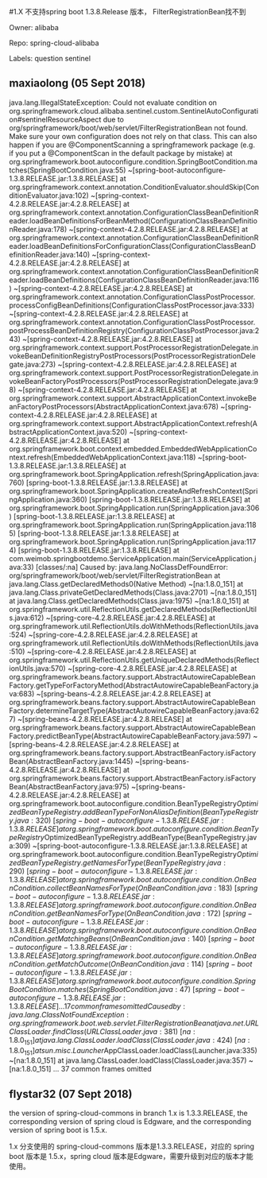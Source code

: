 #1.X 不支持spring boot 1.3.8.Release 版本， FilterRegistrationBean找不到

Owner: alibaba

Repo: spring-cloud-alibaba

Labels: question sentinel 

## maxiaolong (05 Sept 2018)

java.lang.IllegalStateException: Could not evaluate condition on org.springframework.cloud.alibaba.sentinel.custom.SentinelAutoConfiguration#sentinelResourceAspect due to org/springframework/boot/web/servlet/FilterRegistrationBean not found. Make sure your own configuration does not rely on that class. This can also happen if you are @ComponentScanning a springframework package (e.g. if you put a @ComponentScan in the default package by mistake)
	at org.springframework.boot.autoconfigure.condition.SpringBootCondition.matches(SpringBootCondition.java:55) ~[spring-boot-autoconfigure-1.3.8.RELEASE.jar:1.3.8.RELEASE]
	at org.springframework.context.annotation.ConditionEvaluator.shouldSkip(ConditionEvaluator.java:102) ~[spring-context-4.2.8.RELEASE.jar:4.2.8.RELEASE]
	at org.springframework.context.annotation.ConfigurationClassBeanDefinitionReader.loadBeanDefinitionsForBeanMethod(ConfigurationClassBeanDefinitionReader.java:178) ~[spring-context-4.2.8.RELEASE.jar:4.2.8.RELEASE]
	at org.springframework.context.annotation.ConfigurationClassBeanDefinitionReader.loadBeanDefinitionsForConfigurationClass(ConfigurationClassBeanDefinitionReader.java:140) ~[spring-context-4.2.8.RELEASE.jar:4.2.8.RELEASE]
	at org.springframework.context.annotation.ConfigurationClassBeanDefinitionReader.loadBeanDefinitions(ConfigurationClassBeanDefinitionReader.java:116) ~[spring-context-4.2.8.RELEASE.jar:4.2.8.RELEASE]
	at org.springframework.context.annotation.ConfigurationClassPostProcessor.processConfigBeanDefinitions(ConfigurationClassPostProcessor.java:333) ~[spring-context-4.2.8.RELEASE.jar:4.2.8.RELEASE]
	at org.springframework.context.annotation.ConfigurationClassPostProcessor.postProcessBeanDefinitionRegistry(ConfigurationClassPostProcessor.java:243) ~[spring-context-4.2.8.RELEASE.jar:4.2.8.RELEASE]
	at org.springframework.context.support.PostProcessorRegistrationDelegate.invokeBeanDefinitionRegistryPostProcessors(PostProcessorRegistrationDelegate.java:273) ~[spring-context-4.2.8.RELEASE.jar:4.2.8.RELEASE]
	at org.springframework.context.support.PostProcessorRegistrationDelegate.invokeBeanFactoryPostProcessors(PostProcessorRegistrationDelegate.java:98) ~[spring-context-4.2.8.RELEASE.jar:4.2.8.RELEASE]
	at org.springframework.context.support.AbstractApplicationContext.invokeBeanFactoryPostProcessors(AbstractApplicationContext.java:678) ~[spring-context-4.2.8.RELEASE.jar:4.2.8.RELEASE]
	at org.springframework.context.support.AbstractApplicationContext.refresh(AbstractApplicationContext.java:520) ~[spring-context-4.2.8.RELEASE.jar:4.2.8.RELEASE]
	at org.springframework.boot.context.embedded.EmbeddedWebApplicationContext.refresh(EmbeddedWebApplicationContext.java:118) ~[spring-boot-1.3.8.RELEASE.jar:1.3.8.RELEASE]
	at org.springframework.boot.SpringApplication.refresh(SpringApplication.java:760) [spring-boot-1.3.8.RELEASE.jar:1.3.8.RELEASE]
	at org.springframework.boot.SpringApplication.createAndRefreshContext(SpringApplication.java:360) [spring-boot-1.3.8.RELEASE.jar:1.3.8.RELEASE]
	at org.springframework.boot.SpringApplication.run(SpringApplication.java:306) [spring-boot-1.3.8.RELEASE.jar:1.3.8.RELEASE]
	at org.springframework.boot.SpringApplication.run(SpringApplication.java:1185) [spring-boot-1.3.8.RELEASE.jar:1.3.8.RELEASE]
	at org.springframework.boot.SpringApplication.run(SpringApplication.java:1174) [spring-boot-1.3.8.RELEASE.jar:1.3.8.RELEASE]
	at com.weimob.springbootdemo.ServiceApplication.main(ServiceApplication.java:33) [classes/:na]
Caused by: java.lang.NoClassDefFoundError: org/springframework/boot/web/servlet/FilterRegistrationBean
	at java.lang.Class.getDeclaredMethods0(Native Method) ~[na:1.8.0_151]
	at java.lang.Class.privateGetDeclaredMethods(Class.java:2701) ~[na:1.8.0_151]
	at java.lang.Class.getDeclaredMethods(Class.java:1975) ~[na:1.8.0_151]
	at org.springframework.util.ReflectionUtils.getDeclaredMethods(ReflectionUtils.java:612) ~[spring-core-4.2.8.RELEASE.jar:4.2.8.RELEASE]
	at org.springframework.util.ReflectionUtils.doWithMethods(ReflectionUtils.java:524) ~[spring-core-4.2.8.RELEASE.jar:4.2.8.RELEASE]
	at org.springframework.util.ReflectionUtils.doWithMethods(ReflectionUtils.java:510) ~[spring-core-4.2.8.RELEASE.jar:4.2.8.RELEASE]
	at org.springframework.util.ReflectionUtils.getUniqueDeclaredMethods(ReflectionUtils.java:570) ~[spring-core-4.2.8.RELEASE.jar:4.2.8.RELEASE]
	at org.springframework.beans.factory.support.AbstractAutowireCapableBeanFactory.getTypeForFactoryMethod(AbstractAutowireCapableBeanFactory.java:683) ~[spring-beans-4.2.8.RELEASE.jar:4.2.8.RELEASE]
	at org.springframework.beans.factory.support.AbstractAutowireCapableBeanFactory.determineTargetType(AbstractAutowireCapableBeanFactory.java:627) ~[spring-beans-4.2.8.RELEASE.jar:4.2.8.RELEASE]
	at org.springframework.beans.factory.support.AbstractAutowireCapableBeanFactory.predictBeanType(AbstractAutowireCapableBeanFactory.java:597) ~[spring-beans-4.2.8.RELEASE.jar:4.2.8.RELEASE]
	at org.springframework.beans.factory.support.AbstractBeanFactory.isFactoryBean(AbstractBeanFactory.java:1445) ~[spring-beans-4.2.8.RELEASE.jar:4.2.8.RELEASE]
	at org.springframework.beans.factory.support.AbstractBeanFactory.isFactoryBean(AbstractBeanFactory.java:975) ~[spring-beans-4.2.8.RELEASE.jar:4.2.8.RELEASE]
	at org.springframework.boot.autoconfigure.condition.BeanTypeRegistry$OptimizedBeanTypeRegistry.addBeanTypeForNonAliasDefinition(BeanTypeRegistry.java:320) ~[spring-boot-autoconfigure-1.3.8.RELEASE.jar:1.3.8.RELEASE]
	at org.springframework.boot.autoconfigure.condition.BeanTypeRegistry$OptimizedBeanTypeRegistry.addBeanType(BeanTypeRegistry.java:309) ~[spring-boot-autoconfigure-1.3.8.RELEASE.jar:1.3.8.RELEASE]
	at org.springframework.boot.autoconfigure.condition.BeanTypeRegistry$OptimizedBeanTypeRegistry.getNamesForType(BeanTypeRegistry.java:290) ~[spring-boot-autoconfigure-1.3.8.RELEASE.jar:1.3.8.RELEASE]
	at org.springframework.boot.autoconfigure.condition.OnBeanCondition.collectBeanNamesForType(OnBeanCondition.java:183) ~[spring-boot-autoconfigure-1.3.8.RELEASE.jar:1.3.8.RELEASE]
	at org.springframework.boot.autoconfigure.condition.OnBeanCondition.getBeanNamesForType(OnBeanCondition.java:172) ~[spring-boot-autoconfigure-1.3.8.RELEASE.jar:1.3.8.RELEASE]
	at org.springframework.boot.autoconfigure.condition.OnBeanCondition.getMatchingBeans(OnBeanCondition.java:140) ~[spring-boot-autoconfigure-1.3.8.RELEASE.jar:1.3.8.RELEASE]
	at org.springframework.boot.autoconfigure.condition.OnBeanCondition.getMatchOutcome(OnBeanCondition.java:114) ~[spring-boot-autoconfigure-1.3.8.RELEASE.jar:1.3.8.RELEASE]
	at org.springframework.boot.autoconfigure.condition.SpringBootCondition.matches(SpringBootCondition.java:47) ~[spring-boot-autoconfigure-1.3.8.RELEASE.jar:1.3.8.RELEASE]
	... 17 common frames omitted
Caused by: java.lang.ClassNotFoundException: org.springframework.boot.web.servlet.FilterRegistrationBean
	at java.net.URLClassLoader.findClass(URLClassLoader.java:381) ~[na:1.8.0_151]
	at java.lang.ClassLoader.loadClass(ClassLoader.java:424) ~[na:1.8.0_151]
	at sun.misc.Launcher$AppClassLoader.loadClass(Launcher.java:335) ~[na:1.8.0_151]
	at java.lang.ClassLoader.loadClass(ClassLoader.java:357) ~[na:1.8.0_151]
	... 37 common frames omitted

## flystar32 (07 Sept 2018)

the version of spring-cloud-commons in branch 1.x is 1.3.3.RELEASE, the corresponding version of spring cloud is Edgware, and the corresponding version of spring boot is 1.5.x.

1.x 分支使用的 spring-cloud-commons 版本是1.3.3.RELEASE，对应的 spring boot 版本是 1.5.x，spring cloud 版本是Edgware，需要升级到对应的版本才能使用。

